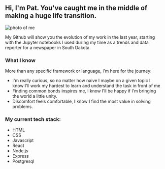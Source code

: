 ## Hi, I'm Pat. You've caught me in the middle of making a huge life transition.


![photo of me](https://i.imgur.com/0HDiCn8.jpg)

My Github will show you the evolution of my work in the last year, starting with the Jupyter notebooks I used during my time as a trends and data reporter for a newspaper in South Dakota.

### What I know

More than any specific framework or language, I'm here for the journey:
- I'm really curious, so no matter how naive I maybe on a given topic I know I'll work my hardest to learn and understand the task in front of me
- Finding common bonds inspires me, I know I'll be happy if I'm bringing the world a little unity.
- Discomfort feels comfortable, I know I find the most value in solving problems.


### My current tech stack:
- HTML
- CSS
- Javascript
- React
- Node.js
- Express
- Postgresql

<!--
**ande8126/ande8126** is a ✨ _special_ ✨ repository because its `README.md` (this file) appears on your GitHub profile.

Here are some ideas to get you started:

- 🔭 I’m currently working on ...
- 🌱 I’m currently learning ...
- 👯 I’m looking to collaborate on ...
- 🤔 I’m looking for help with ...
- 💬 Ask me about ...
- 📫 How to reach me: ...
- 😄 Pronouns: ...
- ⚡ Fun fact: ...
-->
